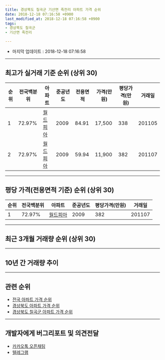 ```yaml
---
title: 경상북도 칠곡군 기산면 죽전리 아파트 가격 순위
date: 2018-12-18 07:16:58 +0900
last_modified_at: 2018-12-18 07:16:58 +0900
tags:
- 경상북도 칠곡군
- 기산면 죽전리

---
```


* 마지막 업데이트 : 2018-12-18 07:16:58

---

## 최고가 실거래 기준 순위 (상위 30)


|순위|전국백분위|아파트|준공년도|전용면적|가격(만원)|평당가격(만원)|거래일|
|---|---|---|---|---|---|---|---|
|1|72.97%|[월드피아](https://search.naver.com/search.naver?query=%EA%B2%BD%EC%83%81%EB%B6%81%EB%8F%84+%EC%B9%A0%EA%B3%A1%EA%B5%B0+%EA%B8%B0%EC%82%B0%EB%A9%B4+%EC%A3%BD%EC%A0%84%EB%A6%AC+%EC%9B%94%EB%93%9C%ED%94%BC%EC%95%84)|2009|84.91|17,500|338|201105|
|2|72.97%|[월드피아](https://search.naver.com/search.naver?query=%EA%B2%BD%EC%83%81%EB%B6%81%EB%8F%84+%EC%B9%A0%EA%B3%A1%EA%B5%B0+%EA%B8%B0%EC%82%B0%EB%A9%B4+%EC%A3%BD%EC%A0%84%EB%A6%AC+%EC%9B%94%EB%93%9C%ED%94%BC%EC%95%84)|2009|59.94|11,900|382|201107|


---

## 평당 가격(전용면적 기준) 순위 (상위 30)


|순위|전국백분위|아파트|준공년도|평당가격(만원)|거래일|
|---|---|---|---|---|---|
|1|72.97%|[월드피아](https://search.naver.com/search.naver?query=%EA%B2%BD%EC%83%81%EB%B6%81%EB%8F%84+%EC%B9%A0%EA%B3%A1%EA%B5%B0+%EA%B8%B0%EC%82%B0%EB%A9%B4+%EC%A3%BD%EC%A0%84%EB%A6%AC+%EC%9B%94%EB%93%9C%ED%94%BC%EC%95%84)|2009|382|201107|


---

## 최근 3개월 거래량 순위 (상위 30)


<div style="width:100%;">
    <canvas id="deal_count_ranking" height="250"></canvas>
</div>


<script>
new Chart(document.getElementById("deal_count_ranking"), {
    type: 'horizontalBar',
    data: {
        labels: ['월드피아'],
        datasets: [{
            label: '실거래 수',
            data: [7],
            borderColor: "rgba(255, 0, 128, 1)",
            backgroundColor: "rgba(255, 0, 128, 0.5)",
            fill: false,
        }]
    },
    options: {
        responsive: true,
        title: {
            display: true,
            text: '최근 3개월 거래량 순위'
        },
        tooltips: {
            mode: 'index',
            intersect: false,
            callbacks: {
                title: function(tooltipItems, data) {
                    return "실거래 수:";
                },
                label: function(tooltipItem, data) {
                    return data.labels[tooltipItem.index] + ": " + tooltipItem.xLabel;
                }
            }
        },
        hover: {
            mode: 'nearest',
            intersect: true
        },
        scales: {
            xAxes: [{
                display: true,
                scaleLabel: {
                    display: true,
                    labelString: '실거래 수'
                },
                ticks: {
                    suggestedMin: 0,
                }
            }],
            yAxes: [{
                display: true,
                ticks: {
                    autoSkip: false,
                    callback: function(value, index, values) {
                        if (value.length > 15)
                            return value.substr(0, 13) + "...";
                        else
                            return value;
                    }
                },
                scaleLabel: {
                    display: false,
                }
            }]
        }
    }
});

</script>


---

## 10년 간 거래량 추이


<div style="width:100%;">
    <canvas id="deal_progress" height="250"></canvas>
</div>

<script>
new Chart(document.getElementById("deal_progress"), {
    type: 'line',
    data: {
        labels: ['200812','200901','200902','200903','200904','200905','200906','200907','200908','200909','200910','200911','200912','201001','201002','201003','201004','201005','201006','201007','201008','201009','201010','201011','201012','201101','201102','201103','201104','201105','201106','201107','201108','201109','201110','201111','201112','201201','201202','201203','201204','201205','201206','201207','201208','201209','201210','201211','201212','201301','201302','201303','201304','201305','201306','201307','201308','201309','201310','201311','201312','201401','201402','201403','201404','201405','201406','201407','201408','201409','201410','201411','201412','201501','201502','201503','201504','201505','201506','201507','201508','201509','201510','201511','201512','201601','201602','201603','201604','201605','201606','201607','201608','201609','201610','201611','201612','201701','201702','201703','201704','201705','201706','201707','201708','201709','201710','201711','201712','201801','201802','201803','201804','201805','201806','201807','201808','201809','201810','201811','201812'],
        datasets: [{
            label: '실거래 수',
            pointRadius: 1,
            data: [0, 0, 0, 0, 0, 0, 0, 0, 0, 0, 0, 0, 0, 2, 7, 3, 12, 15, 17, 15, 5, 15, 4, 13, 4, 13, 5, 5, 6, 10, 28, 6, 9, 8, 6, 7, 22, 7, 7, 5, 7, 10, 3, 7, 9, 6, 14, 14, 22, 11, 14, 12, 29, 12, 13, 7, 8, 4, 11, 12, 13, 4, 5, 7, 6, 2, 8, 2, 2, 3, 2, 18, 16, 10, 3, 9, 4, 5, 3, 8, 2, 3, 2, 4, 2, 2, 3, 4, 1, 3, 1, 5, 3, 1, 1, 3, 3, 2, 1, 6, 1, 4, 5, 3, 2, 4, 3, 2, 2, 2, 3, 1, 4, 1, 2, 2, 1, 2, 4, 3, 0],
            borderColor: "rgba(255, 201, 14, 1)",
            backgroundColor: "rgba(255, 201, 14, 0.5)",
            fill: true,
        }]
    },
    options: {
        responsive: true,
        title: {
            display: true,
            text: '10년간 거래량 추이'
        },
        tooltips: {
            mode: 'index',
            intersect: false,
        },
        hover: {
            mode: 'nearest',
            intersect: true
        },
        scales: {
            xAxes: [{
                display: true,
                scaleLabel: {
                    display: true,
                    labelString: '년/월'
                }
            }],
            yAxes: [{
                display: true,
                ticks: {
                    suggestedMin: 0,
                },
                scaleLabel: {
                    display: true,
                    labelString: '실거래 수'
                }
            }]
        }
    }
});

</script>


---

## 관련 순위

- [전국 아파트 가격 순위](https://inasie.github.io/apt-ranking/전국)
- [경상북도 아파트 가격 순위](https://inasie.github.io/apt-ranking/경상북도)
- [경상북도 칠곡군 아파트 가격 순위](https://inasie.github.io/apt-ranking/경상북도-칠곡군)


---

## 개발자에게 버그리포트 및 의견전달

- [카카오톡 오픈채팅](https://open.kakao.com/o/gLJUAP4)
- [텔레그램](https://t.me/inasie)

